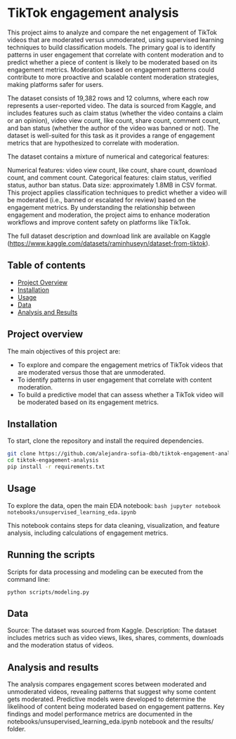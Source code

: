 # TikTok engagement analysis

This project aims to analyze and compare the net engagement of TikTok videos that are moderated versus unmoderated, using supervised learning techniques to build classification models. The primary goal is to identify patterns in user engagement that correlate with content moderation and to predict whether a piece of content is likely to be moderated based on its engagement metrics. Moderation based on engagement patterns could contribute to more proactive and scalable content moderation strategies, making platforms safer for users.

The dataset consists of 19,382 rows and 12 columns, where each row represents a user-reported video. The data is sourced from Kaggle, and includes features such as claim status (whether the video contains a claim or an opinion), video view count, like count, share count, comment count, and ban status (whether the author of the video was banned or not). The dataset is well-suited for this task as it provides a range of engagement metrics that are hypothesized to correlate with moderation.

The dataset contains a mixture of numerical and categorical features:

Numerical features: video view count, like count, share count, download count, and comment count.
Categorical features: claim status, verified status, author ban status.
Data size: approximately 1.8MB in CSV format.
This project applies classification techniques to predict whether a video will be moderated (i.e., banned or escalated for review) based on the engagement metrics. By understanding the relationship between engagement and moderation, the project aims to enhance moderation workflows and improve content safety on platforms like TikTok.

The full dataset description and download link are available on Kaggle (https://www.kaggle.com/datasets/raminhuseyn/dataset-from-tiktok).

## Table of contents
- [Project Overview](#project-overview)
- [Installation](#installation)
- [Usage](#usage)
- [Data](#data)
- [Analysis and Results](#analysis-and-results)

## Project overview

The main objectives of this project are:
- To explore and compare the engagement metrics of TikTok videos that are moderated versus those that are unmoderated.
- To identify patterns in user engagement that correlate with content moderation.
- To build a predictive model that can assess whether a TikTok video will be moderated based on its engagement metrics.

## Installation

To start, clone the repository and install the required dependencies.

```bash
git clone https://github.com/alejandra-sofia-dbb/tiktok-engagement-analysis.git
cd tiktok-engagement-analysis
pip install -r requirements.txt
```

## Usage

To explore the data, open the main EDA notebook: ```bash
jupyter notebook notebooks/unsupervised_learning_eda.ipynb```

This notebook contains steps for data cleaning, visualization, and feature analysis, including calculations of engagement metrics.

## Running the scripts

Scripts for data processing and modeling can be executed from the command line:
```bashpython scripts/data_processing.py
python scripts/modeling.py
```
## Data

Source: The dataset was sourced from Kaggle.
Description: The dataset includes metrics such as video views, likes, shares, comments, downloads and the moderation status of videos.

## Analysis and results

The analysis compares engagement scores between moderated and unmoderated videos, revealing patterns that suggest why some content gets moderated.
Predictive models were developed to determine the likelihood of content being moderated based on engagement patterns.
Key findings and model performance metrics are documented in the notebooks/unsupervised_learning_eda.ipynb notebook and the results/ folder.




